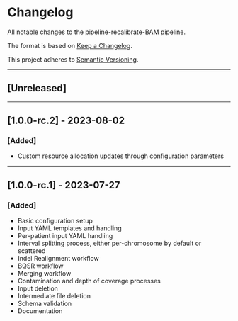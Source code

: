 # Changelog
All notable changes to the pipeline-recalibrate-BAM pipeline.

The format is based on [Keep a Changelog](https://keepachangelog.com/en/1.0.0/).

This project adheres to [Semantic Versioning](https://semver.org/spec/v2.0.0.html).

---

## [Unreleased]

---

## [1.0.0-rc.2] - 2023-08-02
### [Added]
- Custom resource allocation updates through configuration parameters

---

## [1.0.0-rc.1] - 2023-07-27
### [Added]
- Basic configuration setup
- Input YAML templates and handling
- Per-patient input YAML handling
- Interval splitting process, either per-chromosome by default or scattered
- Indel Realignment workflow
- BQSR workflow
- Merging workflow
- Contamination and depth of coverage processes
- Input deletion
- Intermediate file deletion
- Schema validation
- Documentation
